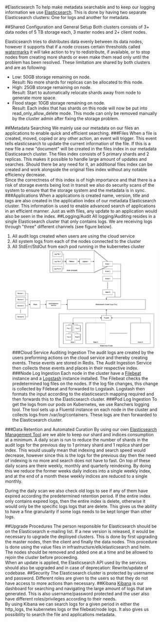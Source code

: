 #Elasticsearch
To help make metadata searchable and to keep our logging information we use [Elasticsearch](https://www.elastic.co/products/elasticsearch).
This is done by having two separate Elasticsearch clusters: One for logs and another for metadata.

##Shared Configuration and General Setup
Both clusters consists of 3+ data nodes of 5 TB storage each, 3 master nodes and 2+ client nodes.

Elasticsearch tries to distributes data evenly between its data nodes, however it supports that if a node crosses 
certain thresholds called [watermarks](https://www.elastic.co/guide/en/elasticsearch/reference/current/disk-allocator.html) 
it will take action to try to redistribute, if available, or to stop nodes from creating more shards or even make 
them read only until the problem has been resolved. These limitation are shared by both clusters and are as following:
- Low: 50GB storage remaining on node.  
  Result: No more shards for replicas can be allocated to this node.
- High: 25GB storage remaining on node.  
  Result: Start to automatically relocate shards away from node to generate more space.
- Flood stage: 10GB storage remaining on node.  
  Result: Each index that has shards on this node will now be put into read_only_allow_delete mode. This mode can only 
  be removed manually by the cluster admin after fixing the storage problem.

##Metadata Searching
We mainly use our metadata on our files an applications to enable quick and efficient searching. 
###Files
When a file is created, moved, copied or any other action, an event will trigger. This event tells elasticsearch to 
update the current information of the file. If this is a new file a new "document" will be created in the files index 
in our metadata Elasticsearch cluster. The files index consists of 5 primary shards and 2 replicas. This makes it 
possible to handle large amount of updates and searches. Should there be any need for it, an additional files index can
be created and work alongside the original files index without any notable efficiency decrease.  
Since the correctness of this index is of high importance and that there is a risk of storage events being lost in 
transit we also do security scans of the system to ensure that the storage system and the metadata is in sync.
###Applications
When a applications is created name, version, title and tags are also created in the application index of our metadata 
Elasticsearch cluster. This information is used to enable advanced search of applications in an efficient manner. 
Just as with files, any update to an application would also be seen in the index.
##Logging/Audit
All logging/Auditing resides in a single Elasticsearch cluster that only contains logs. We are receiving logs through 
"three" different channels (see figure below). 

1. All audit logs created when users are using the cloud service
2. All system logs from each of the nodes connected to the cluster
3. All StdErr/StdOut from each pod running in the kubernetes cluster
![Logging overview](./wiki/LogOverview.png)
###Cloud Service Auditing Ingestion
The audit logs are created by the users preforming actions on the cloud service and thereby creating events. These events
are stored in Redis. The Audit Ingestion Service then collects these events and places in their respective index. 
###Node Log Ingestion
Each node in the cluster have a [Filebeat](https://www.elastic.co/products/beats/filebeat) instance and a
 [Logstash](https://www.elastic.co/products/logstash) instance installed. The Filebeat checks the
predetermined log files on the nodes. If the log file changes, this change is collected by Filebeat and forwarded to 
Logstash. Logstash then formats the input according to the elasticsearch mapping required and then forwards this to the
Elasticsearch cluster. 
###Pod Log Ingestion
To get the logs from our pods on Kubernetes, we use Ranchers logging tool. The tool sets up a Fluentd instance on each 
node in the cluster and collects logs from /var/log/containers. These logs are then forwarded to the Elasticsearch 
cluster. 

###Data Retention and Automated Curation
By using our own [Elasticsearch Management Tool](../elastic-management) are we able to keep our shard and indices 
consumption at a minimum. A daily scan is run to reduce the number of shards in the audit logs for the previous day
to 1 primary shard and 1 replica shard per index. This would usually mean that indexing and search speed would decrease, 
however since this is the logs for the previous day then the need of indexing is no more and search does not have to fast.
On top of these daily scans are there weekly, monthly and quarterly reindexing. By doing this we reduce the former weeks
daily indices into a single weekly index, and at the end of a month these weekly indices are reduced to a single monthly.

During the daily scan we also check old logs to see if any of them have expired according the predetermined retention
 period. If the entire index only contains expired logs, then the entire index is delete, otherwise it would only be the 
 specific logs logs that are delete. This gives us the ability to have a fine granularity if some logs needs to be kept
 longer than other logs.

##Upgrade Procedures
The person responsible for Elasticsearch should be on the Elasticsearch e-mailing list. If a new version is released, 
it would be necessary to upgrade the deployed clusters. This is done by first upgrading the master nodes, then the 
client and finally the data nodes. This procedure is done using the value files in infrastructure/elk/elasticsearch and 
helm. The nodes should be removed and added one at a time and be allowed to rejoin the cluster before proceeding.  
When an update is applied, the Elasticsearch API used by the services should also be upgraded and in case of deprecation: 
Rewrite/update of codebase.
##Security
The Elasticsearch cluster is protected by username and password. Different roles are given to the users so that they 
do not have access to more actions than necessary.
##Kibana
[Kibana](https://www.elastic.co/products/kibana) is our dashboard for searching and navigating the large amount 
of logs that are generated. This is also username/password protected and the user also have different roles/privileges 
according to their needs.  
By using Kibana we can search logs for a given period in either the http_logs, the kubernetes 
logs or the filebeat/node logs. It also gives us possibility to search the file and applications metadata. 

